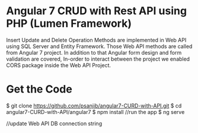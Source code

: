 # Angular 7 CRUD with Rest API using PHP (Lumen Framework)

Insert Update and Delete Operation Methods are implemented in Web API using SQL Server and Entity Framework. Those Web API methods are called from Angular 7 project. In addition to that Angular form design and form validation are covered, In-order to interact between the project we enabled CORS package inside the Web API Project.

# Get the Code
$ git clone https://github.com/psanjib/angular7-CURD-with-API.git
$ cd angular7-CURD-with-API/angular7
$ npm install
//run the app
$ ng serve


//update Web API DB connection string
